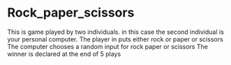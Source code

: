 # Rock_paper_scissors 
This is game played by two individuals. in this case the second individual is your personal computer.
The player in puts either rock or paper or scissors
The computer chooses a random input for rock paper or scissors
The winner is declared at the end of 5 plays

